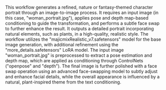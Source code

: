 This workflow generates a refined, nature or fantasy-themed character portrait through an image-to-image process. It requires an input image (in this case, \"woman_portrait.jpg\"), applies pose and depth map-based conditioning to guide the transformation, and performs a subtle face swap to further enhance the result. It outputs a detailed portrait incorporating natural elements, such as plants, in a high-quality, realistic style. The workflow utilizes the \"majicmixRealistic_v7.safetensors\" model for the base image generation, with additional refinement using the \"more_details.safetensors\" LoRA model. The input image \"woman_portrait.jpg\" is preprocessed to extract a pose estimation and depth map, which are applied as conditioning through ControlNets (\"openpose\" and \"depth\"). The final image is further polished with a face swap operation using an advanced face-swapping model to subtly adjust and enhance facial details, while the overall appearance is influenced by a natural, plant-inspired theme from the text conditioning.